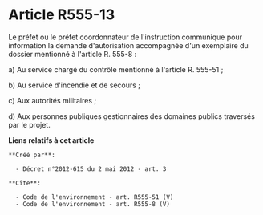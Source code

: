 # Article R555-13

Le préfet ou le préfet coordonnateur de l'instruction communique pour information la demande d'autorisation accompagnée d'un
exemplaire du dossier mentionné à l'article R. 555-8 :

a) Au service chargé du contrôle mentionné à l'article R. 555-51 ;

b) Au service d'incendie et de secours ;

c) Aux autorités militaires ;

d) Aux personnes publiques gestionnaires des domaines publics traversés par le projet.

**Liens relatifs à cet article**

	**Créé par**:

	  - Décret n°2012-615 du 2 mai 2012 - art. 3

	**Cite**:

	  - Code de l'environnement - art. R555-51 (V)
	  - Code de l'environnement - art. R555-8 (V)
